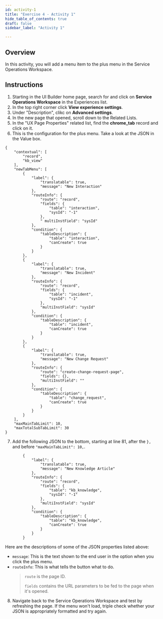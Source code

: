 ```yaml
---
id: activity-1
title: "Exercise 4 - Activity 1"
hide_table_of_contents: true
draft: false
sidebar_label: "Activity 1"

---
```


## Overview
In this activity, you will add a menu item to the plus menu in the Service Operations Workspace.

## Instructions

1. Starting in the UI Builder home page, search for and click on **Service Operations Workspace** in the Experiences list.
2. In the top right corner click **View experience settings**.
3. Under "Description", clikc on **Advanced settings**.
4. In the new page that opened, scroll down to the Related Lists.
5. In the "UX Page Properties" related list, find the **chrome_tab** record and click on it.
6. This is the configuration for the plus menu. Take a look at the JSON in the Value box.
```
{
	"contextual": [
		"record",
		"kb_view"
	],
	"newTabMenu": [
		{
			"label": {
				"translatable": true,
				"message": "New Interaction"
			},
			"routeInfo": {
				"route": "record",
				"fields": {
					"table": "interaction",
					"sysId": "-1"
				},
				" multiInstField": "sysId"
			},
			"condition": {
				"tableDescription": {
					"table": "interaction",
					"canCreate": true
				}
			}
		},
		{
			"label": {
				"translatable": true,
				"message": "New Incident"
			},
			"routeInfo": {
				"route": "record",
				"fields": {
					"table": "incident",
					"sysId": "-1"
				},
				"multiInstField": "sysId"
			},
			"condition": {
				"tableDescription": {
					"table": "incident",
					"canCreate": true
				}
			}
		},
		{
			"label": {
				"translatable": true,
				"message": "New Change Request"
			},
			"routeInfo": {
				"route": "create-change-request-page",
				"fields": {},
				"multiInstField": ""
			},
			"condition": {
				"tableDescription": {
					"table": "change_request",
					"canCreate": true
				}
			}
		}
	],
	"maxMainTabLimit": 10,
	"maxTotalSubTabLimit": 30
}
```
7. Add the following JSON to the bottom, starting at line 81, after the `},` and before `"maxMainTabLimit": 10,`.
```
		{
			"label": {
				"translatable": true,
				"message": "New Knowledge Article"
			},
			"routeInfo": {
				"route": "record",
				"fields": {
					"table": "kb_knowledge",
					"sysId": "-1"
				},
				"multiInstField": "sysId"
			},
			"condition": {
				"tableDescription": {
					"table": "kb_knowledge",
					"canCreate": true
				}
			}
		}
```

Here are the descriptions of some of the JSON properties listed above:

- `message`: This is the text shown to the end user in the option when you click the plus menu.
- `routeInfo`: This is what tells the button what to do. 
	> `route` is the page ID.
	>
	> `fields` contains the URL parameters to be fed to the page when it's opened.

8. Navigate back to the Service Operations Workspace and test by refreshing the page. If the menu won't load, triple check whether your JSON is appropriately formatted and try again.